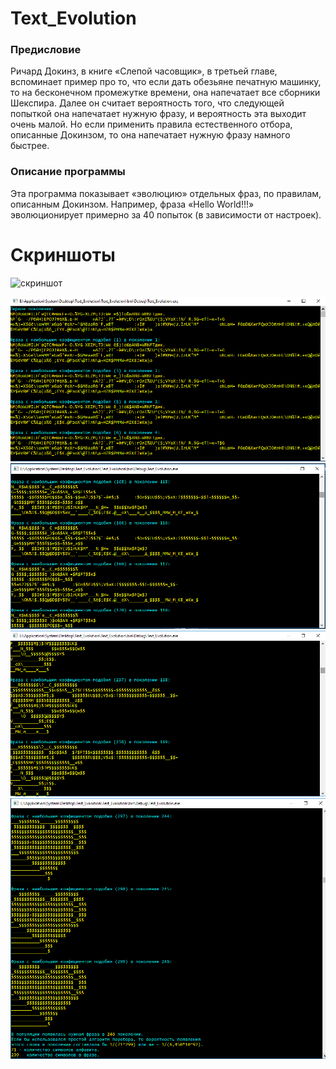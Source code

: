 # Text_Evolution
### Предисловие
Ричард Докинз, в книге «Слепой часовщик», в третьей главе, вспоминает пример про то, что если дать обезьяне печатную машинку, то на бесконечном промежутке времени, она напечатает все сборники Шекспира.
Далее он считает вероятность того, что следующей попыткой она напечатает  нужную фразу, и вероятность эта выходит очень малой.
Но если применить правила естественного отбора, описанные Докинзом, то она напечатает нужную фразу намного быстрее.

### Описание программы
Эта программа показывает «эволюцию» отдельных фраз, по правилам, описанным Докинзом. 
Например, фраза «Hello World!!!» эволюционирует примерно за 40 попыток (в зависимости от настроек).

# Скриншоты
![скриншот](скриншоты/1.jpg)

![скриншот](Скриншоты/2.png)
![скриншот](Скриншоты/3.png)
![скриншот](Скриншоты/4.png)
![скриншот](Скриншоты/5.png)